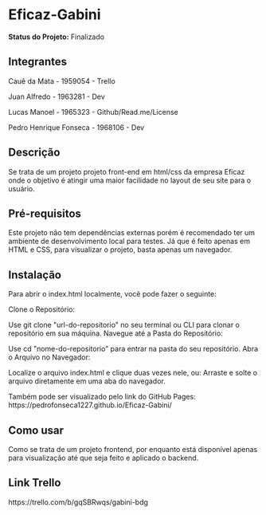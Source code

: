 <h1>Eficaz-Gabini</h1>

<p><strong>Status do Projeto:</strong> Finalizado</p>

<h2>Integrantes</h2>
<p>Cauê da Mata - 1959054 - Trello</p>
<p>Juan Alfredo - 1963281 - Dev</p>
<p>Lucas Manoel - 1965323 - Github/Read.me/License</p>
<p>Pedro Henrique Fonseca - 1968106 - Dev</p>

<h2>Descrição</h2>
<p>Se trata de um projeto projeto front-end em html/css da empresa Eficaz onde o objetivo é atingir uma maior facilidade no layout de seu site para o usuário.</p>

<h2>Pré-requisitos</h2>
<p>Este projeto não tem dependências externas porém é recomendado ter um ambiente de desenvolvimento local para testes. Já que é feito apenas em HTML e CSS, para visualizar o projeto, basta apenas um navegador.</p>

<h2>Instalação</h2>
<p>Para abrir o index.html localmente, você pode fazer o seguinte:</p>

<p>Clone o Repositório:</p>

<p>Use git clone "url-do-repositorio" no seu terminal ou CLI para clonar o repositório em sua máquina.
Navegue até a Pasta do Repositório:</p>

<p>Use cd "nome-do-repositorio" para entrar na pasta do seu repositório.
Abra o Arquivo no Navegador:</p>

<p>Localize o arquivo index.html e clique duas vezes nele, ou:
Arraste e solte o arquivo diretamente em uma aba do navegador.</p>

<p>Também pode ser visualizado pelo link do GitHub Pages: https://pedrofonseca1227.github.io/Eficaz-Gabini/</p>

<h2>Como usar</h2>
<p>Como se trata de um projeto frontend, por enquanto está disponível apenas para visualização até que seja feito e aplicado o backend.</p>

<h2>Link Trello</h2>
<p>https://trello.com/b/gqSBRwqs/gabini-bdg</p>
